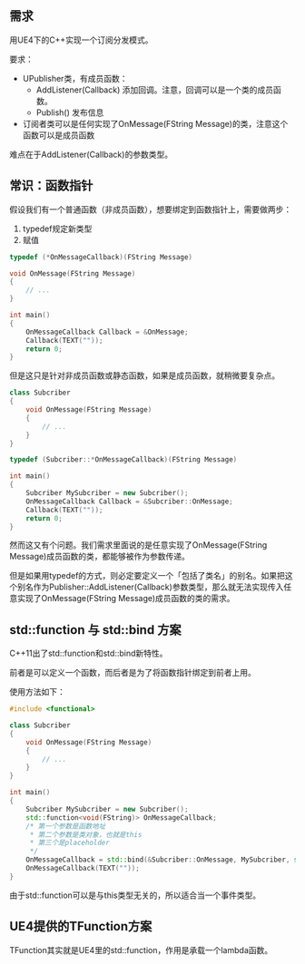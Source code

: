 ## 需求
用UE4下的C++实现一个订阅分发模式。

要求：

- UPublisher类，有成员函数：
    - AddListener(Callback) 添加回调。注意，回调可以是一个类的成员函数。
    - Publish() 发布信息
- 订阅者类可以是任何实现了OnMessage(FString Message)的类，注意这个函数可以是成员函数

难点在于AddListener(Callback)的参数类型。

## 常识：函数指针

假设我们有一个普通函数（非成员函数），想要绑定到函数指针上，需要做两步：

1. typedef规定新类型
2. 赋值

```cpp
typedef (*OnMessageCallback)(FString Message)

void OnMessage(FString Message)
{
    // ...
}

int main()
{
    OnMessageCallback Callback = &OnMessage;
    Callback(TEXT(""));
    return 0;
}
```

但是这只是针对非成员函数或静态函数，如果是成员函数，就稍微要复杂点。

```cpp
class Subcriber
{
    void OnMessage(FString Message)
    {
        // ...
    }
}

typedef (Subcriber::*OnMessageCallback)(FString Message)

int main()
{
    Subcriber MySubcriber = new Subcriber();
    OnMessageCallback Callback = &Subcriber::OnMessage;
    Callback(TEXT(""));
    return 0;
}
```

然而这又有个问题。我们需求里面说的是任意实现了OnMessage(FString Message)成员函数的类，都能够被作为参数传递。

但是如果用typedef的方式，则必定要定义一个「包括了类名」的别名。如果把这个别名作为Publisher::AddListener(Callback)参数类型，那么就无法实现传入任意实现了OnMessage(FString Message)成员函数的类的需求。


## std::function 与 std::bind 方案

C++11出了std::function和std::bind新特性。

前者是可以定义一个函数，而后者是为了将函数指针绑定到前者上用。

使用方法如下：

```cpp
#include <functional>

class Subcriber
{
    void OnMessage(FString Message)
    {
        // ...
    }
}

int main()
{
    Subcriber MySubcriber = new Subcriber();
    std::function<void(FString)> OnMessageCallback;
    /* 第一个参数是函数地址
     * 第二个参数是类对象，也就是this
     * 第三个是placeholder
     */
    OnMessageCallback = std::bind(&Subcriber::OnMessage, MySubcriber, std::placeholders::_1);
    OnMessageCallback(TEXT(""));
}
```

由于std::function可以是与this类型无关的，所以适合当一个事件类型。

## UE4提供的TFunction方案

TFunction其实就是UE4里的std::function，作用是承载一个lambda函数。

